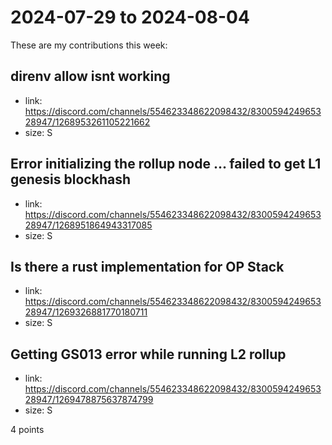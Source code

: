 # 2024-07-29 to 2024-08-04

These are my contributions this week:

## direnv allow isnt working
* link: https://discord.com/channels/554623348622098432/830059424965328947/1268953261105221662
* size: S

## Error initializing the rollup node ... failed to get L1 genesis blockhash
* link: https://discord.com/channels/554623348622098432/830059424965328947/1268951864943317085
* size: S

## Is there a rust implementation for OP Stack
* link: https://discord.com/channels/554623348622098432/830059424965328947/1269326881770180711
* size: S

## Getting GS013 error while running L2 rollup
* link: https://discord.com/channels/554623348622098432/830059424965328947/1269478875637874799
* size: S

4 points
